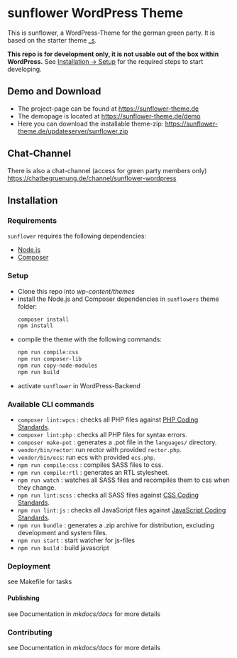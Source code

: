 # sunflower WordPress Theme

 This is sunflower, a WordPress-Theme for the german green party. It is based on the starter theme [_s](https://underscores.me/).

 **This repo is for development only, it is not usable out of the box within WordPress.** See [Installation -> Setup](#setup) for the required steps to start developing.

## Demo and Download

 - The project-page can be found at https://sunflower-theme.de
 - The demopage is located at https://sunflower-theme.de/demo
 - Here you can download the installable theme-zip: https://sunflower-theme.de/updateserver/sunflower.zip

## Chat-Channel

There is also a chat-channel (access for green party members only)
https://chatbegruenung.de/channel/sunflower-wordpress


## Installation

### Requirements

`sunflower` requires the following dependencies:

- [Node.js](https://nodejs.org/)
- [Composer](https://getcomposer.org/)

### Setup
 - Clone this repo into *wp-content/themes*
 - install the Node.js and Composer dependencies in `sunflowers` theme folder:
    ```sh
    composer install
    npm install
    ```
 - compile the theme with the following commands:
    ```sh
    npm run compile:css
    npm run composer-lib
    npm run copy-node-modules
    npm run build
    ```
 - activate `sunflower` in WordPress-Backend

### Available CLI commands
- `composer lint:wpcs` : checks all PHP files against [PHP Coding Standards](https://developer.wordpress.org/coding-standards/wordpress-coding-standards/php/).
- `composer lint:php` : checks all PHP files for syntax errors.
- `composer make-pot` : generates a .pot file in the `languages/` directory.
- `vendor/bin/rector`: run rector with provided `rector.php`.
- `vendor/bin/ecs`: run ecs with provided `ecs.php`.
- `npm run compile:css` : compiles SASS files to css.
- `npm run compile:rtl` : generates an RTL stylesheet.
- `npm run watch` : watches all SASS files and recompiles them to css when they change.
- `npm run lint:scss` : checks all SASS files against [CSS Coding Standards](https://developer.wordpress.org/coding-standards/wordpress-coding-standards/css/).
- `npm run lint:js` : checks all JavaScript files against [JavaScript Coding Standards](https://developer.wordpress.org/coding-standards/wordpress-coding-standards/javascript/).
- `npm run bundle` : generates a .zip archive for distribution, excluding development and system files.
- `npm run start` : start watcher for js-files
- `npm run build` : build javascript

### Deployment
see Makefile for tasks

#### Publishing
see Documentation in *mkdocs/docs* for more details

### Contributing
see Documentation in *mkdocs/docs* for more details
